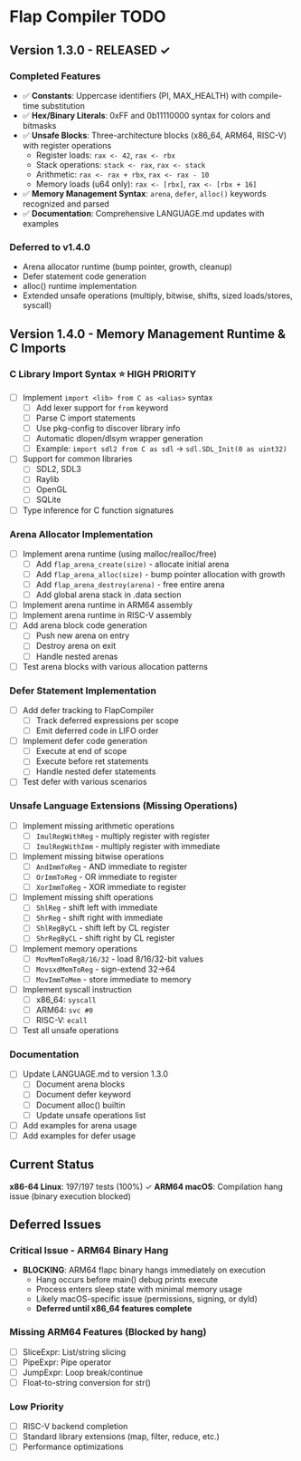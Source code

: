 # Flap Compiler TODO

## Version 1.3.0 - RELEASED ✓

### Completed Features
- ✅ **Constants**: Uppercase identifiers (PI, MAX_HEALTH) with compile-time substitution
- ✅ **Hex/Binary Literals**: 0xFF and 0b11110000 syntax for colors and bitmasks
- ✅ **Unsafe Blocks**: Three-architecture blocks (x86_64, ARM64, RISC-V) with register operations
  - Register loads: `rax <- 42`, `rax <- rbx`
  - Stack operations: `stack <- rax`, `rax <- stack`
  - Arithmetic: `rax <- rax + rbx`, `rax <- rax - 10`
  - Memory loads (u64 only): `rax <- [rbx]`, `rax <- [rbx + 16]`
- ✅ **Memory Management Syntax**: `arena`, `defer`, `alloc()` keywords recognized and parsed
- ✅ **Documentation**: Comprehensive LANGUAGE.md updates with examples

### Deferred to v1.4.0
- Arena allocator runtime (bump pointer, growth, cleanup)
- Defer statement code generation
- alloc() runtime implementation
- Extended unsafe operations (multiply, bitwise, shifts, sized loads/stores, syscall)

## Version 1.4.0 - Memory Management Runtime & C Imports

### C Library Import Syntax ⭐ HIGH PRIORITY
- [ ] Implement `import <lib> from C as <alias>` syntax
  - [ ] Add lexer support for `from` keyword
  - [ ] Parse C import statements
  - [ ] Use pkg-config to discover library info
  - [ ] Automatic dlopen/dlsym wrapper generation
  - [ ] Example: `import sdl2 from C as sdl` → `sdl.SDL_Init(0 as uint32)`
- [ ] Support for common libraries
  - [ ] SDL2, SDL3
  - [ ] Raylib
  - [ ] OpenGL
  - [ ] SQLite
- [ ] Type inference for C function signatures

### Arena Allocator Implementation
- [ ] Implement arena runtime (using malloc/realloc/free)
  - [ ] Add `flap_arena_create(size)` - allocate initial arena
  - [ ] Add `flap_arena_alloc(size)` - bump pointer allocation with growth
  - [ ] Add `flap_arena_destroy(arena)` - free entire arena
  - [ ] Add global arena stack in .data section
- [ ] Implement arena runtime in ARM64 assembly
- [ ] Implement arena runtime in RISC-V assembly
- [ ] Add arena block code generation
  - [ ] Push new arena on entry
  - [ ] Destroy arena on exit
  - [ ] Handle nested arenas
- [ ] Test arena blocks with various allocation patterns

### Defer Statement Implementation
- [ ] Add defer tracking to FlapCompiler
  - [ ] Track deferred expressions per scope
  - [ ] Emit deferred code in LIFO order
- [ ] Implement defer code generation
  - [ ] Execute at end of scope
  - [ ] Execute before ret statements
  - [ ] Handle nested defer statements
- [ ] Test defer with various scenarios

### Unsafe Language Extensions (Missing Operations)
- [ ] Implement missing arithmetic operations
  - [ ] `ImulRegWithReg` - multiply register with register
  - [ ] `ImulRegWithImm` - multiply register with immediate
- [ ] Implement missing bitwise operations
  - [ ] `AndImmToReg` - AND immediate to register
  - [ ] `OrImmToReg` - OR immediate to register
  - [ ] `XorImmToReg` - XOR immediate to register
- [ ] Implement missing shift operations
  - [ ] `ShlReg` - shift left with immediate
  - [ ] `ShrReg` - shift right with immediate
  - [ ] `ShlRegByCL` - shift left by CL register
  - [ ] `ShrRegByCL` - shift right by CL register
- [ ] Implement memory operations
  - [ ] `MovMemToReg8/16/32` - load 8/16/32-bit values
  - [ ] `MovsxdMemToReg` - sign-extend 32->64
  - [ ] `MovImmToMem` - store immediate to memory
- [ ] Implement syscall instruction
  - [ ] x86_64: `syscall`
  - [ ] ARM64: `svc #0`
  - [ ] RISC-V: `ecall`
- [ ] Test all unsafe operations

### Documentation
- [ ] Update LANGUAGE.md to version 1.3.0
  - [ ] Document arena blocks
  - [ ] Document defer keyword
  - [ ] Document alloc() builtin
  - [ ] Update unsafe operations list
- [ ] Add examples for arena usage
- [ ] Add examples for defer usage

## Current Status

**x86-64 Linux**: 197/197 tests (100%) ✓
**ARM64 macOS**: Compilation hang issue (binary execution blocked)

## Deferred Issues

### Critical Issue - ARM64 Binary Hang
- **BLOCKING**: ARM64 flapc binary hangs immediately on execution
  - Hang occurs before main() debug prints execute
  - Process enters sleep state with minimal memory usage
  - Likely macOS-specific issue (permissions, signing, or dyld)
  - **Deferred until x86_64 features complete**

### Missing ARM64 Features (Blocked by hang)
- [ ] SliceExpr: List/string slicing
- [ ] PipeExpr: Pipe operator
- [ ] JumpExpr: Loop break/continue
- [ ] Float-to-string conversion for str()

### Low Priority
- [ ] RISC-V backend completion
- [ ] Standard library extensions (map, filter, reduce, etc.)
- [ ] Performance optimizations
